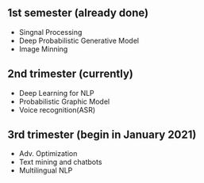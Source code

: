## 1st semester (already done)
- Singnal Processing
- Deep Probabilistic Generative Model
- Image Minning

## 2nd trimester (currently)
- Deep Learning for NLP
- Probabilistic Graphic Model
- Voice recognition(ASR)

## 3rd trimester (begin in January 2021)
- Adv. Optimization
- Text mining and chatbots
- Multilingual NLP
